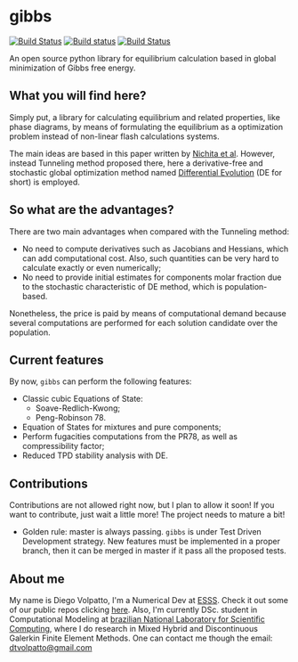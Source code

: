 # gibbs

[![Build Status](https://travis-ci.com/volpatto/gibbs.svg?branch=master)](https://travis-ci.com/volpatto/gibbs)
[![Build status](https://ci.appveyor.com/api/projects/status/gkl9lve28byp60jr/branch/master?svg=true)](https://ci.appveyor.com/project/volpatto/gibbs/branch/master)
[![Build Status](https://dev.azure.com/volpatto/volpatto/_apis/build/status/gibbs?branchName=master)](https://dev.azure.com/volpatto/volpatto/_build/latest?definitionId=2&branchName=master)

An open source python library for equilibrium calculation based in global minimization of Gibbs free energy.

## What you will find here? 

Simply put, a library for calculating equilibrium and related properties, like phase diagrams, by means of 
formulating the equilibrium as a optimization problem instead of non-linear flash calculations systems.

The main ideas are based in this paper written by [Nichita et al](https://www.sciencedirect.com/science/article/pii/S0098135402001448). However, instead Tunneling method proposed there, here a derivative-free and stochastic global optimization method named [Differential Evolution](https://link.springer.com/article/10.1023/A:1008202821328) (DE for short) is employed.

## So what are the advantages? 

There are two main advantages when compared with the Tunneling method:

  * No need to compute derivatives such as Jacobians and Hessians, which can add computational cost. Also, such quantities can be very hard to calculate exactly or even numerically;
  * No need to provide initial estimates for components molar fraction due to the stochastic characteristic of DE method, which is population-based.

Nonetheless, the price is paid by means of computational demand because several computations are performed for each solution candidate over the population.

## Current features

By now, `gibbs` can perform the following features:

* Classic cubic Equations of State:
  - Soave-Redlich-Kwong;
  - Peng-Robinson 78.
* Equation of States for mixtures and pure components;
* Perform fugacities computations from the PR78, as well as compressibility factor;
* Reduced TPD stability analysis with DE.

## Contributions

Contributions are not allowed right now, but I plan to allow it soon! If you want to contribute, just wait a little more! The project needs to mature a bit!

* Golden rule: master is always passing. `gibbs` is under Test Driven Development strategy. New features must be implemented
in a proper branch, then it can be merged in master if it pass all the proposed tests.

## About me

My name is Diego Volpatto, I'm a Numerical Dev at [ESSS](https://www.esss.co/). Check it out some of our public repos clicking [here](https://github.com/ESSS). Also, I'm currently DSc. student in Computational Modeling at [brazilian National Laboratory for Scientific Computing](https://www.lncc.br), where I do research in Mixed Hybrid and Discontinuous Galerkin Finite Element Methods. One can contact me though the email: dtvolpatto@gmail.com
